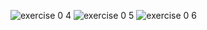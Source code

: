 ![exercise 0 4](https://user-images.githubusercontent.com/60427114/119479065-e53d0b00-bd6d-11eb-809f-f863637bbc12.png)
![exercise 0 5](https://user-images.githubusercontent.com/60427114/119479070-e66e3800-bd6d-11eb-983c-0b9878200816.png)
![exercise 0 6](https://user-images.githubusercontent.com/60427114/119479073-e706ce80-bd6d-11eb-9d75-50addb09eef4.png)
